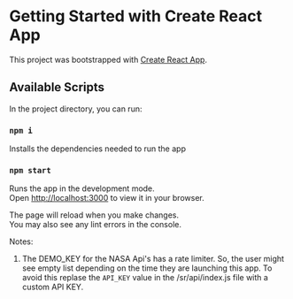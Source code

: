 # Getting Started with Create React App

This project was bootstrapped with [Create React App](https://github.com/facebook/create-react-app).

## Available Scripts

In the project directory, you can run:

### `npm i`

Installs the dependencies needed to run the app

### `npm start`

Runs the app in the development mode.\
Open [http://localhost:3000](http://localhost:3000) to view it in your browser.

The page will reload when you make changes.\
You may also see any lint errors in the console.

Notes:
1. The DEMO_KEY for the NASA Api's has a rate limiter. So, the user might see empty list depending on the time they are launching this app. To avoid this replase the `API_KEY` value in the /sr/api/index.js file with a custom API KEY.
